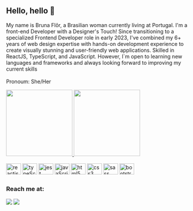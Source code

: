 ## Hello, hello 🖖

My name is Bruna Flôr, a Brasilian woman currently living at Portugal. I'm a front-end Developer with a Designer's Touch! Since transitioning to a specialized Frontend Developer role in early 2023, I've combined my 6+ years of web design expertise with hands-on development experience to create visually stunning and user-friendly web applications. Skilled in ReactJS, TypeScript, and JavaScript. However, I`m open to learning new languages and frameworks and always looking forward to improving my current skills
<br><br>Pronoum: She/Her

<div>
<a href="https://github.com/bruflor"><img height="180em" src="https://github-readme-stats.vercel.app/api?username=bruflor&show_icons=true&theme=vue-dark" />
<img height="180em" src="https://github-readme-stats.vercel.app/api/top-langs/?username=bruflor&layout=compact&theme=vue-dark" /></a>
</div>

<br>

<div style="display:inline_block">
<img alt="reactjs logo" align="center" height="30" width="40" src="https://cdn.jsdelivr.net/gh/devicons/devicon/icons/react/react-original.svg" />
<img alt="typeScript logo" align="center" height="30" width="40" src="https://cdn.jsdelivr.net/gh/devicons/devicon/icons/typescript/typescript-plain.svg" />
<img  alt="jest logo" align="center" height="30" width="40"  src="https://cdn.jsdelivr.net/gh/devicons/devicon/icons/jest/jest-plain.svg" />
<img alt="javaScript logo" align="center" height="30" width="40" src="https://cdn.jsdelivr.net/gh/devicons/devicon/icons/javascript/javascript-plain.svg" />
<img alt="html5 logo" align="center" height="30" width="40" src="https://cdn.jsdelivr.net/gh/devicons/devicon/icons/html5/html5-plain.svg" />
<img alt="css3 logo" align="center" height="30" width="40" src="https://cdn.jsdelivr.net/gh/devicons/devicon/icons/css3/css3-plain.svg" />
<img alt="sass logo" align="center" height="30" width="40" src="https://cdn.jsdelivr.net/gh/devicons/devicon/icons/sass/sass-original.svg" />
<img alt="bootstrap logo" align="center" height="30" width="40" src="https://cdn.jsdelivr.net/gh/devicons/devicon/icons/bootstrap/bootstrap-plain.svg" />

</div>

## 
### Reach me at:
<a target="_blank" href="https://www.linkedin.com/in/brunaflor/"><img src="https://img.shields.io/badge/LinkedIn-0077B5?style=for-the-badge&logo=linkedin&logoColor=white" /></a>
<a target="_blank" href="mailto:brn.flor@gmail.com"><img src="https://img.shields.io/badge/Gmail-D14836?style=for-the-badge&logo=gmail&logoColor=white" /></a>
